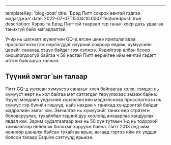 ---
templateKey: 'blog-post'
title: 'Брэд Питт  сохрох өвчтэй гэдгээ мэдэгджээ'
date: 2022-07-07T15:04:10.000Z
featuredpost: true
description: Хэрэв та Брэд Питттэй таарвал тэр таныг хоёр дахь удаагаа танихгүй байх магадлалтай.

Учир нь шагналт жүжигчин GQ-д өгсөн шинэ ярилцлагадаа просопагнози гэж нэрлэгддэг нүүрний сохроор өвдөж, хүмүүсийн царайг санахад хэцүү байдаг гэж хэлжээ.
Хэдийгээр албан ёсоор оношлогдоогүй байгаа ч 58 настай Питт өөрийгөө ийм өвчтэй гэдэгт итгэж байгаагаа хэлжээ.



## Түүний эмгэг`ын талаар

Питт GQ-д уулзсан хүмүүсээ санахыг хүсч байгаагаа хэлж, тэмцэл нь хүмүүст өөрт нь хол байгаа мэт сэтгэгдэл төрүүлэхээс эмээж байна.
Эрүүл мэндийн үндэсний хүрээлэнгийн мэдээлснээр просопагнози нь хүмүүс гэр бүлийн гишүүд, найз нөхдөө ч танихад хүндрэлтэй байдаг мэдрэлийн эмгэг юм. Эмчилгээ нь хүмүүсийг таних өөр стратеги боловсруулах, тухайлбал тэдний дуу хоолойд анхаарлаа хандуулах явдал юм.
Зарим судалгаагаар энэ нь 50 хүн тутмын 1-д нь тодорхой хэмжээгээр нөлөөлж болохыг харуулж байна.
Питт 2013 онд ийм өвчнөөр шаналж байсан тухайгаа ярьж, яагаад гэртээ ийм их үлддэг болсон талаар Esquire сэтгүүлд ярьжээ.



